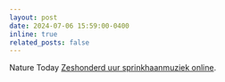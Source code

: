 ```yaml
---
layout: post
date: 2024-07-06 15:59:00-0400
inline: true
related_posts: false 
---
```


Nature Today [Zeshonderd uur sprinkhaanmuziek online](https://www.naturetoday.com/intl/nl/nature-reports/message/?msg=32528&utm_source=dlvr.it&utm_medium=twitter&utm_campaign=web-rss-nb). 
